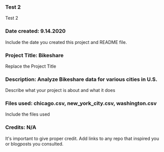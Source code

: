  ### Test 2
Test 2

### Date created: 9.14.2020
Include the date you created this project and README file.

### Project Title: Bikeshare
Replace the Project Title

### Description: Analyze Bikeshare data for various cities in U.S.
Describe what your project is about and what it does

### Files used: chicago.csv, new_york_city.csv, washington.csv
Include the files used

### Credits: N/A
It's important to give proper credit. Add links to any repo that inspired you or blogposts you consulted.


